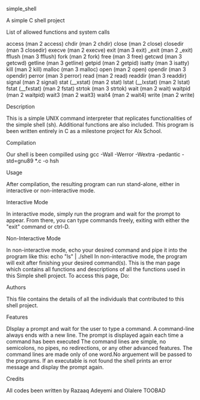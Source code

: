 simple_shell

A simple C shell project

List of allowed functions and system calls

access (man 2 access)
chdir (man 2 chdir)
close (man 2 close)
closedir (man 3 closedir)
execve (man 2 execve)
exit (man 3 exit)
_exit (man 2 _exit)
fflush (man 3 fflush)
fork (man 2 fork)
free (man 3 free)
getcwd (man 3 getcwd)
getline (man 3 getline)
getpid (man 2 getpid)
isatty (man 3 isatty)
kill (man 2 kill)
malloc (man 3 malloc)
open (man 2 open)
opendir (man 3 opendir)
perror (man 3 perror)
read (man 2 read)
readdir (man 3 readdir)
signal (man 2 signal)
stat (__xstat) (man 2 stat)
lstat (__lxstat) (man 2 lstat)
fstat (__fxstat) (man 2 fstat)
strtok (man 3 strtok)
wait (man 2 wait)
waitpid (man 2 waitpid)
wait3 (man 2 wait3)
wait4 (man 2 wait4)
write (man 2 write)

Description

This is a simple UNIX command interpreter that replicates functionalities of the simple shell (sh). Additional functions are also included. This program is been written entirely in C as a milestone project for Alx School.

Compilation

Our shell is been compilled using gcc -Wall -Werror -Wextra -pedantic -std=gnu89 *.c -o hsh

Usage

After compilation, the resulting program can run stand-alone, either in interactive or non-interactive mode.

Interactive Mode

In interactive mode, simply run the program and wait for the prompt to appear. From there, you can type commands freely, exiting with either the "exit" command or ctrl-D.

Non-Interactive Mode

In non-interactive mode, echo your desired command and pipe it into the program like this: echo "ls" | ./shell In non-interactive mode, the program will exit after finishing your desired command(s). This is the man page which contains all functions and descriptions of all the functions used in this Simple shell project. To access this page, Do:

Authors

This file contains the details of all the individuals that contributed to this shell project.

Features

DIsplay a prompt and wait for the user to type a command. A command-line always ends with a new line.
The prompt is displayed again each time a command has been executed
The command lines are simple, no semicolons, no pipes, no redirections, or any other advanced features.
The command lines are made only of one word.No arguement will be passed to the programs.
If an executable is not found the shell prints an error message and display the prompt again.

Credits

All codes been written by Razaaq Adeyemi and Olalere TOOBAD
